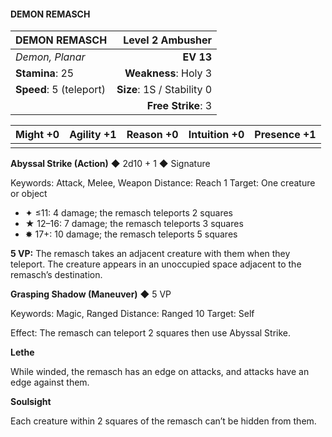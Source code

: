#### DEMON REMASCH

| DEMON REMASCH           |       **Level 2 Ambusher** |
| :---------------------- | -------------------------: |
| *Demon, Planar*         |                  **EV 13** |
| **Stamina**: 25         |       **Weakness**: Holy 3 |
| **Speed**: 5 (teleport) | **Size**: 1S / Stability 0 |
|                         |         **Free Strike**: 3 |

| **Might** +0 | **Agility** +1 | **Reason** +0 | **Intuition** +0 | **Presence** +1 |
| ------------ | -------------- | ------------- | ---------------- | --------------- |
|              |                |               |                  |                 |

**Abyssal Strike (Action)** ◆ 2d10 + 1 ◆ Signature

Keywords: Attack, Melee, Weapon
Distance: Reach 1
Target: One creature or object

- ✦ ≤11: 4 damage; the remasch teleports 2 squares
- ★ 12–16: 7 damage; the remasch teleports 3 squares
- ✸ 17+: 10 damage; the remasch teleports 5 squares

**5 VP:** The remasch takes an adjacent creature with them when they teleport. The creature appears in an unoccupied space adjacent to the remasch’s destination.

**Grasping Shadow (Maneuver)** ◆ 5 VP

Keywords: Magic, Ranged
Distance: Ranged 10
Target: Self

Effect: The remasch can teleport 2 squares then use Abyssal Strike.

**Lethe**

While winded, the remasch has an edge on attacks, and attacks have an edge against them.

**Soulsight**

Each creature within 2 squares of the remasch can’t be hidden from them.
